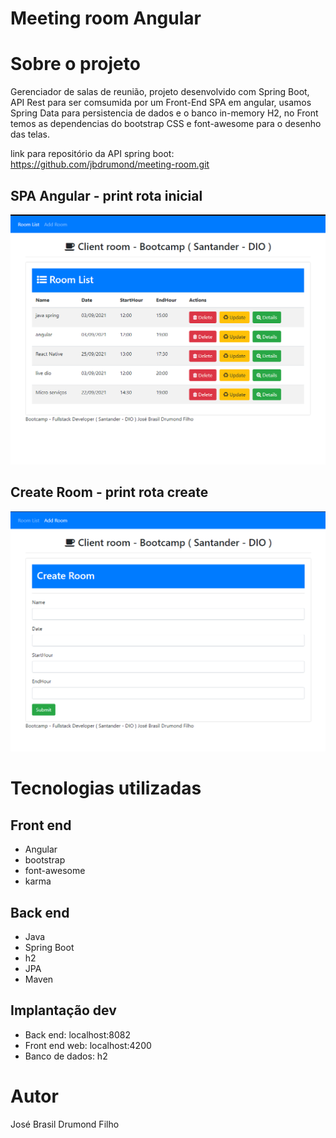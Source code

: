 # Meeting room Angular 

# Sobre o projeto

Gerenciador de salas de reunião, projeto desenvolvido com Spring Boot, API Rest para ser comsumida por um Front-End SPA em angular, 
usamos Spring Data para persistencia de dados e o banco in-memory H2, no Front temos as dependencias do bootstrap CSS e font-awesome para o desenho das telas. 

link para repositório da API spring boot:
<https://github.com/jbdrumond/meeting-room.git>


## SPA Angular - print rota inicial 
![Web 1](https://github.com/jbdrumond/assets/blob/1aa063a110eec4d7bff970f8b5492a7968672c53/list%20room.png)

## Create Room - print rota create 
![Web 2](https://github.com/jbdrumond/assets/blob/1aa063a110eec4d7bff970f8b5492a7968672c53/create%20room.png) 




# Tecnologias utilizadas
## Front end
- Angular 
- bootstrap
- font-awesome
- karma 

## Back end
- Java
- Spring Boot
- h2 
- JPA 
- Maven 


## Implantação dev
- Back end: localhost:8082
- Front end web: localhost:4200
- Banco de dados: h2 



# Autor

José Brasil Drumond Filho





